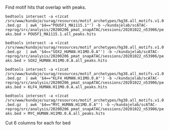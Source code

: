 Find motif hits that overlap with peaks.

`bedtools intersect -a <(zcat /srv/www/kundaje/surag/resources/motif_archetypes/hg38.all_motifs.v1.0.bed.gz  | awk '$4=="POU5F1_MA1115.1"') -b ~/kundajelab/scATAC-reprog/src/analysis/20200206_pmat_snapATAC/sessions/20201022_n53906/peaks.bed > POU5F1_MA1115.1.all_peaks.hits`

`bedtools intersect -a <(zcat /srv/www/kundaje/surag/resources/motif_archetypes/hg38.all_motifs.v1.0.bed.gz  | awk '$4=="SOX2_HUMAN.H11MO.0.A"') -b ~/kundajelab/scATAC-reprog/src/analysis/20200206_pmat_snapATAC/sessions/20201022_n53906/peaks.bed > SOX2_HUMAN.H11MO.0.A.all_peaks.hits`

`bedtools intersect -a <(zcat /srv/www/kundaje/surag/resources/motif_archetypes/hg38.all_motifs.v1.0.bed.gz  | awk '$4=="KLF4_HUMAN.H11MO.0.A"') -b ~/kundajelab/scATAC-reprog/src/analysis/20200206_pmat_snapATAC/sessions/20201022_n53906/peaks.bed > KLF4_HUMAN.H11MO.0.A.all_peaks.hits`

`bedtools intersect -a <(zcat /srv/www/kundaje/surag/resources/motif_archetypes/hg38.all_motifs.v1.0.bed.gz  | awk '$4=="MYC_HUMAN.H11MO.0.A"') -b ~/kundajelab/scATAC-reprog/src/analysis/20200206_pmat_snapATAC/sessions/20201022_n53906/peaks.bed > MYC_HUMAN.H11MO.0.A.all_peaks.hits`

Cut 6 columns for each for bed
